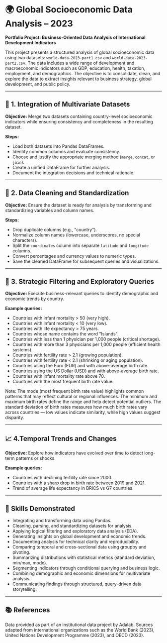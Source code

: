 # 🌍 Global Socioeconomic Data Analysis – 2023  
**Portfolio Project: Business-Oriented Data Analysis of International Development Indicators**

This project presents a structured analysis of global socioeconomic data using two datasets: `world-data-2023-part1.csv` and `world-data-2023-part2.csv`. The data includes a wide range of development and macroeconomic indicators such as GDP, education, health, taxation, employment, and demographics. The objective is to consolidate, clean, and explore the data to extract insights relevant to business strategy, global development, and public policy.

---

## 📁 1. Integration of Multivariate Datasets  
**Objective:** Merge two datasets containing country-level socioeconomic indicators while ensuring consistency and completeness in the resulting dataset.

**Steps:**
- Load both datasets into Pandas DataFrames.
- Identify common columns and evaluate consistency.
- Choose and justify the appropriate merging method (`merge`, `concat`, or `join`).
- Create a unified DataFrame for further analysis.
- Document the integration decisions and technical rationale.

---

## 🧹 2. Data Cleaning and Standardization  
**Objective:** Ensure the dataset is ready for analysis by transforming and standardizing variables and column names.

**Steps:**
- Drop duplicate columns (e.g., "country").
- Normalize column names (lowercase, underscores, no special characters).
- Split the `coordinates` column into separate `latitude` and `longitude` columns.
- Convert percentages and currency values to numeric types.
- Save the cleaned DataFrame for subsequent queries and visualizations.

---

## 🔎 3. Strategic Filtering and Exploratory Queries  
**Objective:** Execute business-relevant queries to identify demographic and economic trends by country.

**Example queries:**
- Countries with infant mortality > 50 (very high).
- Countries with infant mortality < 10 (very low).
- Countries with life expectancy > 75 years.
- Countries whose name contains the word "Islands".
- Countries with less than 1 physician per 1,000 people (critical shortage).  
- Countries with more than 3 physicians per 1,000 people (efficient health systems).
- Countries with fertility rate > 2.1 (growing population).  
- Countries with fertility rate < 2.1 (shrinking or aging population).
- Countries using the Euro (EUR) and with above-average birth rate.  
- Countries using the US Dollar (USD) and with above-average birth rate.  
- Countries with infant mortality rate above 70.
- Countries with the most frequent birth rate value.

Note:
The mode (most frequent birth rate value) highlights common patterns that may reflect cultural or regional influences.
The minimum and maximum birth rates define the range and help detect potential outliers.
The standard deviation of birth rates measures how much birth rates vary across countries — low values indicate similarity, while high values suggest disparity.

---

## 📈 4.Temporal Trends and Changes
**Objective:** Explore how indicators have evolved over time to detect long-term patterns or shocks.

**Example queries:**
- Countries with declining fertility rate since 2000.
- Countries with a sharp drop in birth rate between 2019 and 2021. 
- Trend of average life expectancy in BRICS vs G7 countries.

---

## 🧠 Skills Demonstrated
- Integrating and transforming data using Pandas.
- Cleaning, parsing, and standardizing datasets for analysis.
- Applying logical filtering and exploratory data analysis (EDA).
- Generating insights on global development and economic trends.
- Documenting analysis for technical clarity and reproducibility.
- Comparing temporal and cross-sectional data using groupby and pivoting.
- Summarizing distributions with statistical metrics (standard deviation, min/max, mode).
- Segmenting indicators through conditional querying and business logic.
- Combining demographic and economic dimensions for multivariate analysis.
- Communicating findings through structured, query-driven data storytelling.

---

## 📚 References
Data provided as part of an institutional data project by Adalab. Sources adapted from international organizations such as the World Bank (2023), United Nations Development Programme (2023), and OECD (2023).


